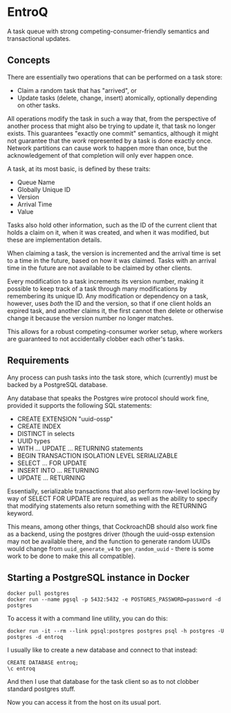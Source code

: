 # EntroQ

A task queue with strong competing-consumer-friendly semantics and transactional updates.

## Concepts

There are essentially two operations that can be performed on a task store:

- Claim a random task that has "arrived", or
- Update tasks (delete, change, insert) atomically, optionally depending on other tasks.

All operations modify the task in such a way that, from the perspective of
another process that might also be trying to update it, that task no longer
exists. This guarantees "exactly one commit" semantics, although it might not
guarantee that the *work* represented by a task is done exactly once. Network
partitions can cause work to happen more than once, but the acknowledgement of
that completion will only ever happen once.

A task, at its most basic, is defined by these traits:

- Queue Name
- Globally Unique ID
- Version
- Arrival Time
- Value

Tasks also hold other information, such as the ID of the current client that
holds a claim on it, when it was created, and when it was modified, but these
are implementation details.

When claiming a task, the version is incremented and the arrival time is set to
a time in the future, based on how it was claimed. Tasks with an arrival time
in the future are not available to be claimed by other clients.

Every modification to a task increments its version number, making it possible to
keep track of a task through many modifications by remembering its unique ID.
Any modification or dependency on a task, however, uses *both* the ID and the
version, so that if one client holds an expired task, and another claims it,
the first cannot then delete or otherwise change it because the version number
no longer matches.

This allows for a robust competing-consumer worker setup, where workers are
guaranteed to not accidentally clobber each other's tasks.

## Requirements

Any process can push tasks into the task store, which (currently) must be
backed by a PostgreSQL database.

Any database that speaks the Postgres wire protocol should work fine, provided
it supports the following SQL statements:

- CREATE EXTENSION "uuid-ossp"
- CREATE INDEX
- DISTINCT in selects
- UUID types
- WITH ... UPDATE ... RETURNING statements
- BEGIN TRANSACTION ISOLATION LEVEL SERIALIZABLE
- SELECT ... FOR UPDATE
- INSERT INTO ... RETURNING
- UPDATE ... RETURNING

Essentially, serializable transactions that also perform row-level locking by
way of SELECT FOR UPDATE are required, as well as the ability to specify that
modifying statements also return something with the RETURNING keyword.

This means, among other things, that CockroachDB should also work fine as a
backend, using the postgres driver (though the uuid-ossp extension may not be
available there, and the function to generate random UUIDs would change from
`uuid_generate_v4` to `gen_random_uuid` - there is some work to be done to make
this all compatible).

## Starting a PostgreSQL instance in Docker

```
docker pull postgres
docker run --name pgsql -p 5432:5432 -e POSTGRES_PASSWORD=password -d postgres
```

To access it with a command line utility, you can do this:

```
docker run -it --rm --link pgsql:postgres postgres psql -h postgres -U postgres -d entroq
```

I usually like to create a new database and connect to that instead:

```
CREATE DATABASE entroq;
\c entroq
```

And then I use that database for the task client so as to not clobber standard postgres stuff.


Now you can access it from the host on its usual port.
